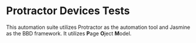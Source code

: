 # Protractor Devices Tests
This automation suite utilizes Protractor as the automation tool and Jasmine as the BBD framework. It utilizes <tl><b>P</b>age <b>O</b>ject <b>M</b>odel.
